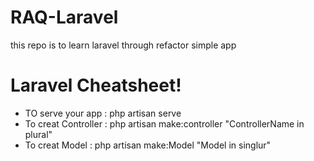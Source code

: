 # RAQ-Laravel
this repo is to learn laravel through refactor simple app 










# Laravel Cheatsheet! 
- TO serve your app : php artisan serve 
- To creat Controller : php artisan make:controller "ControllerName in plural"
- To creat Model : php artisan make:Model "Model in singlur"
